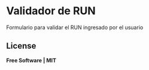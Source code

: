 # Validador de RUN

Formulario para validar el RUN ingresado por el usuario

## License

**Free Software | MIT**
